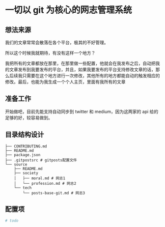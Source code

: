 # 一切以 git 为核心的网志管理系统

## 想法来源

我们的文章常常会散落在各个平台，极其的不好管理。

所以这个时候我就期待，有没有这样一个地方？

我把所有的文章都放在那里，在那里做一些配置，他就会在我发布之后，自动把我的文章发布到我要发布的平台，并且，如果我要发布的平台支持修改文章的话，那么后续我只需要在这个地方进行一次修改，其他所有的地方都能自动的触发相应的修改。最后，也能为我生成一个个人主页，里面有我所有的文章

## 准备工作

开始做吧，目前先能支持自动同步到 twitter 和 medium，因为这两家的 api 给的足够的好，较容易做到。

## 目录结构设计

```shell
├── CONTRIBUTING.md
├── README.md
├── package.json
├── .gitpostsrc # gitposts配置文件
└── source
    ├── README.md
    ├── society
    │   ├── moral.md # 网志1
    │   └── profession.md # 网志2
    └── tech
        └── posts-base-git.md # 网志3
```

## 配置项

```yaml
# todo
```
